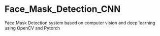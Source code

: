 # Face_Mask_Detection_CNN
Face Mask Detection system based on computer vision and deep learning using OpenCV and Pytorch
